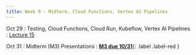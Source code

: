 ```yaml
---
title: Week 9 - Midterm, Cloud Functions, Vertex AI Pipelines
---
```


Oct 29
: Testing, Cloud Functions, Cloud Run, Kubeflow, Vertex AI Pipelines
  : [Lecture 15](../assets/lectures/lecture14/under-construction-gif-17.gif)


Oct 31 
: Midterm (M3) Presentations
  : [**M3 due 10/31**](https://harvard-iacs.github.io/2024-AC215/milestone3/){: .label .label-red }

